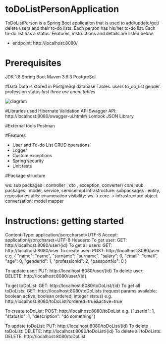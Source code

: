 # toDoListPersonApplication

ToDoListPerson is a Spring Boot application that is used to add/update/get/ delete users and their to-do lists.
Each person has his/her to-do list. Each to-do list has a status.
Features, instructions and details are listed below.

- endpoint: http://localhost:8080/

# Prerequisites
JDK 1.8
Spring Boot
Maven 3.6.3
PostgreSql

#Data
Data is stored in PostgreSql database
Tables:
    users
    to_do_list
    gender
    profession
    status
*last three are enum tables*

![diagram](https://user-images.githubusercontent.com/67556986/99569478-1d901500-29ea-11eb-98fc-cbc6adf0dff1.png)


#Libraries used
Hibernate Validation API
Swagger API: http://localhost:8080/swagger-ui.html#/
Lombok
JSON Library


#External tools
Postman

#Features
- User and To-do List CRUD operations
- Logger
- Custom exceptions
- Spring security
- Unit tests

#Package structure

ws: sub packages : controller , dto , exception, converter) 
core: sub packages : model, service, serviceImpl
infrastructure: subpackages : entity, repositories
utils: enumeration
visibility:
ws -> core -> infrastructure
object  conversation: model mapper


# Instructions: getting started
Content-Type: application/json;charset=UTF-8 Accept: application/json;charset=UTF-8
Headers:
To get user: GET: http://localhost:8080/user/{id}
To get all users: GET: http://localhost:8080/user
To create user: POST: http://localhost:8080/user
e.g. {
         "name": "name",
         "surname": "surname",
         "salary": 0,
         "email": "email",
         "age": 0,
         "genderId": 1,
         "professionId": 2,
         "passportNo": 0
     }
     
To update user: PUT: http://localhost:8080/user/{id}
To delete user: DELETE: http://localhost:8080/user/{id}


To get toDoList: GET: http://localhost:8080/toDoList/{id}
To get all toDoLists: GET: http://localhost:8080/toDoLists (request params available: boolean active, boolean ordered, integer ststus)
e.g. http://localhost:8080/toDoList?ordered=true&active=true

To create toDoList: POST: http://localhost:8080/toDoList
e.g.  {"userId": 1,
         "statusId": 1,
         "description": "do something"}
         
To update toDoList: PUT: http://localhost:8080/toDoList/{id}
To delete toDoList: DELETE: http://localhost:8080/toDoList/{id}
To delete all toDoLists: DELETE: http://localhost:8080/toDoList
